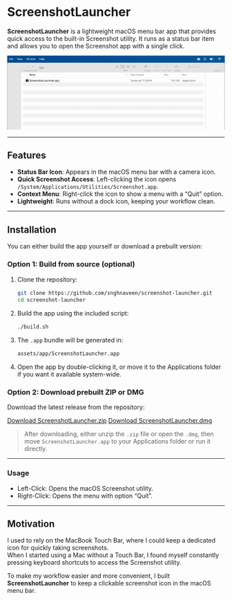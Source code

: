 # ScreenshotLauncher

**ScreenshotLauncher** is a lightweight macOS menu bar app that provides quick access to the built-in Screenshot utility. It runs as a status bar item and allows you to open the Screenshot app with a single click.  

![Screen](assets/screen.gif)  

---

## Features

- **Status Bar Icon**: Appears in the macOS menu bar with a camera icon.  
- **Quick Screenshot Access**: Left-clicking the icon opens `/System/Applications/Utilities/Screenshot.app`.  
- **Context Menu**: Right-click the icon to show a menu with a “Quit” option.  
- **Lightweight**: Runs without a dock icon, keeping your workflow clean.  

---

## Installation

You can either build the app yourself or download a prebuilt version:

### Option 1: Build from source (optional)
1. Clone the repository:
    ```bash
    git clone https://github.com/snghnaveen/screenshot-launcher.git
    cd screenshot-launcher
    ```
2. Build the app using the included script:
    ```bash
    ./build.sh
    ```
3. The `.app` bundle will be generated in:
    ```bash
    assets/app/ScreenshotLauncher.app
    ```
4. Open the app by double-clicking it, or move it to the Applications folder if you want it available system-wide.

### Option 2: Download prebuilt ZIP or DMG
Download the latest release from the repository:

[Download ScreenshotLauncher.zip](ScreenshotLauncher.zip)
[Download ScreenshotLauncher.dmg](ScreenshotLauncher.dmg)

> After downloading, either unzip the `.zip` file or open the `.dmg`, then move `ScreenshotLauncher.app` to your Applications folder or run it directly.

---

### Usage
- Left-Click: Opens the macOS Screenshot utility.
- Right-Click: Opens the menu with option “Quit”.

---

## Motivation

I used to rely on the MacBook Touch Bar, where I could keep a dedicated icon for quickly taking screenshots.  
When I started using a Mac without a Touch Bar, I found myself constantly pressing keyboard shortcuts to access the Screenshot utility.  

To make my workflow easier and more convenient, I built **ScreenshotLauncher** to keep a clickable screenshot icon in the macOS menu bar.

